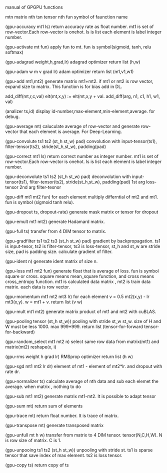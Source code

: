 manual of GPGPU functions

mtn  matrix nth
tsn  tensor nth
fun  symbol of faunction name


(gpu-accuracy mt1 ls)
return accuracy rate as float number. mt1 is set of row-vector.Each row-vector is onehot. ls is list each element is label integer number.

(gpu-activate mt fun) 
apply fun to mt. fun is symbol(sigmoid, tanh, relu softmax)

(gpu-adagrad weight,h,grad,lr) 
adagrad optimizer return list (h,w)

(gpu-adam w m v grad lr) 
adam optimizer return list (m1,v1,w1)


(gpu-add mt1,mt2) 
generate matrix mt1+mt2. if mt1 or mt2 is row vector, expand size to matrix. This function is for bias add in DL.


add_diff(mt,r,c,val) elt(mt,x,y) := elt(mt,x,y + val.
add_diff(arg, n1, c1, h1, w1, val)


(analizer ts,id) 
display id-number,max-element,min-element,average. for debug.


(gpu-average mt) 
caluculate average of row-vector and generate row-vector that each element is average. For Deep-Learning.

(gpu-convolute ts1 ts2 (st_h st_w) pad) 
convolution with input-tensor(ts1), filter-tensor(ts2), stride(st_h,st_w), padding(pad)


(gpu-correct mt1 ls) 
return correct number as integer number. mt1 is set of row-vector.Each row-vector is onehot. ls is list each element is label integer number.


(gpu-deconvolute ts1 ts2 (st_h st_w) pad) 
deconvolution with input-tensor(ts1), filter-tensor(ts2), stride(st_h,st_w), padding(pad) 1st arg loss-tensor 2nd arg filter-tesnor


(gpu-diff mt1 mt2 fun)
for each element multiply differntial of mt2 and mt1. fun is symbol (sigmoid tanh relu).

(gpu-dropout ts, dropout-rate)
generate mask matrix or tensor for dropout


(gpu-emult mt1 mt2)
generate Hadamard matrix.


(gpu-full ts)
transfer from 4 DIM tensor to matrix.

(gpu-gradfilter ts1 ts2 ts3 (st_h st_w) pad) 
gradient by backpropagation. ts1 is input-tesor, ts2 is filter-tensor, ts3 is loss-tensor, st_h and st_w are stride size, pad is padding size. calculate gradient of filter.


(gpu-ident n) 
generate ident matrix of size n.


(gpu-loss mt1 mt2 fun)
generate float that is average of loss. fun is symbol square or cross. square means mean_square function, and cross means cross_entropy function. mt1 is calculated data matrix , mt2 is train data matrix. each data is row vector.


(gpu-momentum mt1 mt2 mt3 lr) 
for each element v = 0.5 mt2(x,y) - lr mt3(x,y). w = mt1 + v. return list (v w) 

(gpu-mult mt1 mt2)
generate matrix product of mt1 and mt2 with cuBLAS. 

(gpu-pooling tensor (st_h st_w)) 
pooling with stride st_w st_w. size of H and W must be less 1000. max 999*999. 
return list (tensor-for-forward tensor-for-backward)


(gpu-random_select mt1 mt2 n) 
select same row data from matrix(mt1) and matrix(mt2)
reshape(x, i)


(gpu-rms weight h grad lr) 
RMSprop optimizer return list (h w)


(gpu-sgd mt1 mt2 lr dr) 
element of mt1 - element of mt2*lr. and dropout with rate dr.


(gpu-normalizer ts) 
calculate average of nth data and sub each elemet the average. when matrix , nothing to do

(gpu-sub mt1 mt2) 
generate matrix mt1-mt2. It is possible to adapt tensor

(gpu-sum mt) 
return sum of elements


(gpu-trace mt) 
return float number. It is trace of matrix.


(gpu-transpose mt) 
generate transposed matrix

(gpu-unfull mt h w) 
transfer from matrix to 4 DIM tensor. tensor(N,C,H,W). N is row size of matrix. C is 1.


(gpu-unpooing ts1 ts2 (st_h st_w)) 
unpooling with stride st. ts1 is sparse tensor that save index of max element. ts2 is loss tensor.

(gpu-copy ts)
return copy of ts
